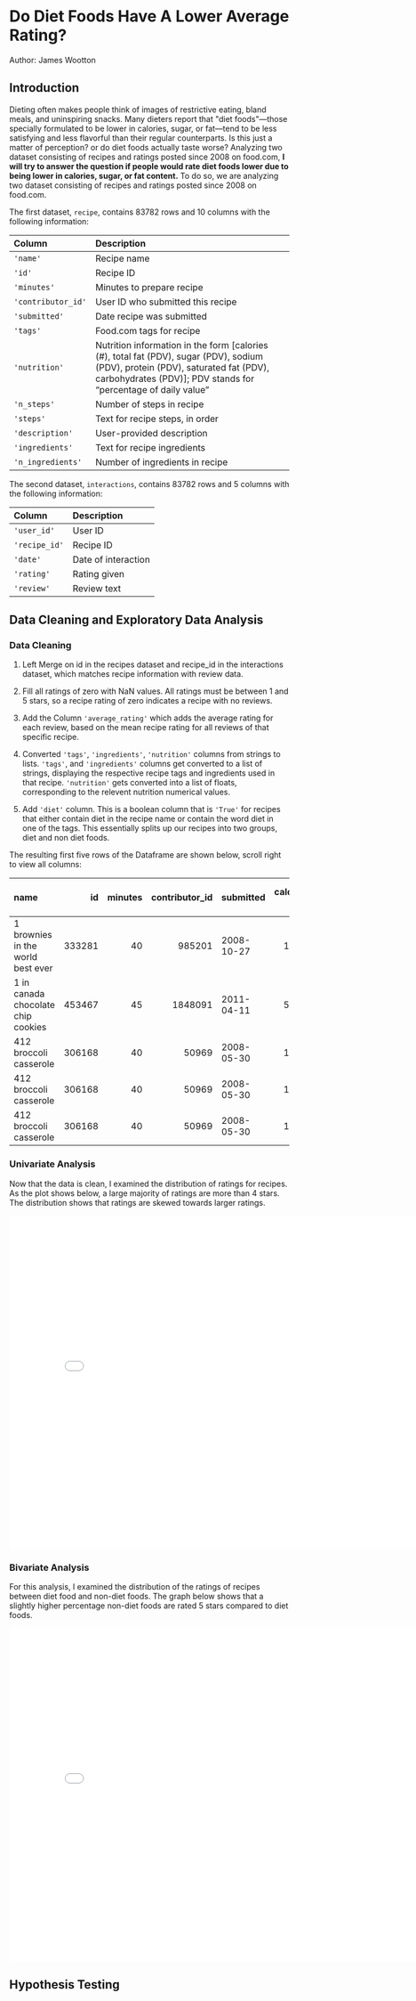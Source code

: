 # Do Diet Foods Have A Lower Average Rating?

Author: James Wootton

## Introduction

Dieting often makes people think of images of restrictive eating, bland meals, and uninspiring snacks. Many dieters report that "diet foods"—those specially formulated to be lower in calories, sugar, or fat—tend to be less satisfying and less flavorful than their regular counterparts. Is this just a matter of perception? or do diet foods actually taste worse? Analyzing two dataset consisting of recipes and ratings posted since 2008 on food.com, **I will try to answer the question if people would rate diet foods lower due to being lower in calories, sugar, or fat content.** To do so, we are analyzing two dataset consisting of recipes and ratings posted since 2008 on food.com.

The first dataset, `recipe`, contains 83782 rows and 10 columns with the following information:


| Column             | Description                                                                                                                                                |
| :----------------- | :--------------------------------------------------------------------------------------------------------------------------------------------------------- |
| `'name'`           | Recipe name                                                                                                                                                |
| `'id'`             | Recipe ID                                                                                                                                                  |
| `'minutes'`        | Minutes to prepare recipe                                                                                                                                  |
| `'contributor_id'` | User ID who submitted this recipe                                                                                                                          |
| `'submitted'`      | Date recipe was submitted                                                                                                                                  |
| `'tags'`           | Food.com tags for recipe                                                                                                                                    |
| `'nutrition'`      | Nutrition information in the form [calories (#), total fat (PDV), sugar (PDV), sodium (PDV), protein (PDV), saturated fat (PDV), carbohydrates (PDV)]; PDV stands for “percentage of daily value” |
| `'n_steps'`        | Number of steps in recipe                                                                                                                                  |
| `'steps'`          | Text for recipe steps, in order                                                                                                                             |
| `'description'`    | User-provided description                                                                                                                                  |
| `'ingredients'`    | Text for recipe ingredients                                                                                                                                 |
| `'n_ingredients'`  | Number of ingredients in recipe  

The second dataset, `interactions`, contains 83782 rows and 5 columns with the following information:

| Column        | Description         |
| :------------ | :------------------ |
| `'user_id'`   | User ID             |
| `'recipe_id'` | Recipe ID           |
| `'date'`      | Date of interaction |
| `'rating'`    | Rating given        |
| `'review'`    | Review text         |

## Data Cleaning and Exploratory Data Analysis

### Data Cleaning

1. Left Merge on id in the recipes dataset and recipe_id in the interactions dataset, which matches recipe information with review data.

2. Fill all ratings of zero with NaN values. All ratings must be between 1 and 5 stars, so a recipe rating of zero indicates a recipe with no reviews.

3. Add the Column `'average_rating'` which adds the average rating for each review, based on the mean recipe rating for all reviews of that specific recipe.

4. Converted `'tags'`, `'ingredients'`, `'nutrition'` columns from strings to lists. `'tags'`, and `'ingredients'` columns get converted to a list of strings, displaying the respective recipe tags and ingredients used in that recipe. `'nutrition'` gets converted into a list of floats, corresponding to the relevent nutrition numerical values.

5. Add `'diet'` column. This is a boolean column that is `'True'` for recipes that either contain diet in the recipe name or contain the word diet in one of the tags. This essentially splits up our recipes into two groups, diet and non diet foods.

The resulting first five rows of the Dataframe are shown below, scroll right to view all columns:

| name                                  |     id | minutes | contributor_id | submitted  | calories (#) | total fat (PDV) | sugar (PDV) | sodium (PDV) | protein (PDV) | saturated fat (PDV) | carbohydrates (PDV) | diet  |
|:--------------------------------------|-------:|--------:|---------------:|:-----------|--------------:|-----------------:|------------:|-------------:|---------------:|--------------------:|---------------------:|:-----:|
| 1 brownies in the world    best ever  | 333281 |      40 |          985201 | 2008-10-27 |         138.4 |             10.0 |         50.0 |          3.0 |             3.0 |                19.0 |                  6.0 | False |
| 1 in canada chocolate chip cookies    | 453467 |      45 |         1848091 | 2011-04-11 |         595.1 |             46.0 |        211.0 |         22.0 |            13.0 |                51.0 |                 26.0 | False |
| 412 broccoli casserole                | 306168 |      40 |           50969 | 2008-05-30 |         194.8 |             20.0 |          6.0 |         32.0 |            22.0 |                36.0 |                  3.0 | False |
| 412 broccoli casserole                | 306168 |      40 |           50969 | 2008-05-30 |         194.8 |             20.0 |          6.0 |         32.0 |            22.0 |                36.0 |                  3.0 | False |
| 412 broccoli casserole                | 306168 |      40 |           50969 | 2008-05-30 |         194.8 |             20.0 |          6.0 |         32.0 |            22.0 |                36.0 |                  3.0 | False |

### Univariate Analysis

Now that the data is clean, I examined the distribution of ratings for recipes. As the plot shows below, a large majority of ratings are more than 4 stars. The distribution shows that ratings are skewed towards larger ratings.

<iframe
  src="assets/univariate.html"
  width="800"
  height="600"
  frameborder="0"
></iframe>

### Bivariate Analysis

For this analysis, I examined the distribution of the ratings of recipes between diet food and non-diet foods. The graph below shows that a slightly higher percentage non-diet foods are rated 5 stars compared to diet foods.

<iframe
  src="assets/bivariate.html"
  width="800"
  height="600"
  frameborder="0"
></iframe>

## Hypothesis Testing




